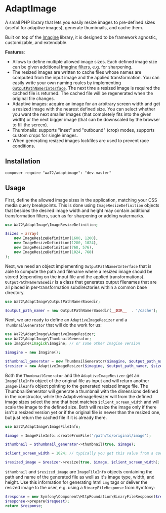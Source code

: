 AdaptImage
==========

A small PHP library that lets you easily resize images to pre-defined sizes (useful for adaptive images), 
generate thumbnails, and cache them.

Built on top of the [Imagine](https://github.com/avalanche123/Imagine) library, it is designed to be framework agnostic, customizable, and extendable.

__Features__:

-   Allows to define multiple allowed image sizes. Each defined image size can be given additional
    [Imagine filters](http://imagine.readthedocs.org/en/latest/_static/API/Imagine/Filter/FilterInterface.html), 
    e.g. for sharpening.
-   The resized images are written to cache files whose names are computed from the input image and the applied
    transformation. You can easily write your own naming roules by implementing
    [`OutputPathNamerInterface`](src/OutputPathNamerInterface.php). The next time a resized image is required the
    cached file is returned. The cached file will be regenerated when the original file changes.
-   Adaptive images: acquire an image for an arbitrary screen width and get a resized image with the nearest defined size.
    You can select whether you want the next smaller images (that completely fits into the given width) or the next
    bigger image (that can be downscaled by the browser to fill the screen).
-   Thumbnails: supports "inset" and "outbound" (crop) modes, supports custom crops for single images. 
-   When generating resized images lockfiles are used to prevent race conditions.  

Installation
------------

```
composer require "wa72/adaptimage": "dev-master"
```

Usage
-----

First, define the allowed image sizes in the application, matching your CSS media query breakpoints. This is done using 
`ImageResizeDefinition` objects that besides the desired image width and height may contain additional transformation
filters, such as for sharpening or adding watermarks.

```php
use Wa72\AdaptImage\ImageResizeDefinition;

$sizes = array(
    new ImageResizeDefinition(1600, 1200),
    new ImageResizeDefinition(1280, 1024),
    new ImageResizeDefinition(768, 576),
    new ImageResizeDefinition(1024, 768)
);
```

Next, we need an object implementing `OutputPathNamerInterface` that is able to compute the path and filename where a
resized image should be stored (depending on the input file and the applied transformations). `OutputPathNamerBasedir` 
is a class that generates output filenames that are all placed in per-transformation subdirectories within a common 
base directory.

```php
use Wa72\AdaptImage\OutputPathNamerBasedir;

$output_path_namer = new OutputPathNamerBasedir(__DIR__  . '/cache');
```

Next, we are ready to define an `AdaptiveImageResizer` and a `ThumbnailGenerator` that will do the work for us:

```php
use Wa72\AdaptImage\AdaptiveImageResizer;
use Wa72\AdaptImage\ThumbnailGenerator;
use Imagine\Imagick\Imagine; // or some other Imagine version

$imagine = new Imagine();

$thumbnail_generator = new ThumbnailGenerator($imagine, $output_path_namer, 150, 150, 'inset');
$resizer = new AdaptiveImageResizer($imagine, $output_path_namer, $sizes);
```

Both the `ThumbnailGenerator` and the `AdaptiveImageResizer` get an `ImageFileInfo` object of the original file as
input and will return another `ImageFileInfo` object pointing to the generated resized image file. The ThumbnailGenerator
will generate a thumbnail with the dimensions defined in the constructor, while the AdaptiveImageResizer will from
the defined image sizes select the one that best matches `$client_screen_width` and will scale the image to the defined
size. Both will resize the image only if there isn't a resized version yet or if the original file is newer than the
resized one, but just return the cached file if it is already there.

```php
use Wa72\AdaptImage\ImageFileInfo;

$image = ImageFileInfo::createFromFile('/path/to/original/image');

$thumbnail = $thumbnail_generator->thumbnail(true, $image);

$client_screen_width = 1024; // typically you get this value from a cookie

$resized_image = $resizer->resize(true, $image, $client_screen_width);
```

`$thumbnail` and `$resized_image` are `ImageFileInfo` objects containing the path and name of the generated file
as well as it's image type, width, and height. Use this information for generating html `img` tags or deliver the
resized image to the user, e.g. using a `BinaryFileResponse` from Symfony:

```php
$response = new Symfony\Component\HttpFoundation\BinaryFileResponse($resized_image->getPathname());
$response->prepare($request);
return $response;
```





